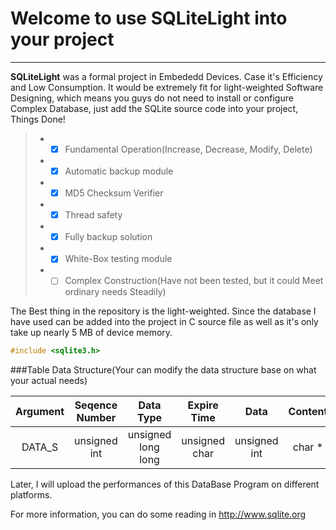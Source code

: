 # Welcome to use SQLiteLight into your project

------

**SQLiteLight** was a formal project in Embededd Devices. Case it's Efficiency and Low Consumption. It would be extremely fit for light-weighted Software Designing, which means you guys do not need to install or configure Complex Database, just add the SQLite source code into your project, Things Done!

> * - [x] Fundamental Operation(Increase, Decrease, Modify, Delete)
> * - [x] Automatic backup module
> * - [x] MD5 Checksum Verifier
> * - [x] Thread safety
> * - [x] Fully backup solution
> * - [x] White-Box testing module
> * - [ ] Complex Construction(Have not been tested, but it could Meet ordinary needs Steadily)

The Best thing in the repository is the light-weighted. Since the database I have used can be added into the project in C source file as well as it's only take up nearly 5 MB of device memory.

```C++
#include <sqlite3.h>
```

###Table Data Structure(Your can modify the data structure base on what your actual needs)

|Argument|Seqence Number|Data Type|Expire Time|Data|Content|
|:-:|:-:|:-:|:-:|:-:|:-:|
|DATA_S|unsigned int|unsigned long long|unsigned char|unsigned int|char *|

Later, I will upload the performances of this DataBase Program on different platforms.

For more information, you can do some reading in http://www.sqlite.org
